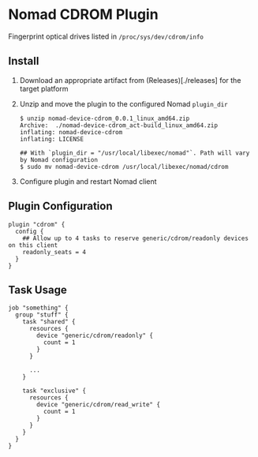 Nomad CDROM Plugin
==================

Fingerprint optical drives listed in `/proc/sys/dev/cdrom/info`

## Install

1. Download an appropriate artifact from (Releases)[./releases] for the target platform
2. Unzip and move the plugin to the configured Nomad `plugin_dir`

    ```
    $ unzip nomad-device-cdrom_0.0.1_linux_amd64.zip
    Archive:  ./nomad-device-cdrom_act-build_linux_amd64.zip
    inflating: nomad-device-cdrom
    inflating: LICENSE

    ## With `plugin_dir = "/usr/local/libexec/nomad"`. Path will vary by Nomad configuration
    $ sudo mv nomad-device-cdrom /usr/local/libexec/nomad/cdrom
    ```

3. Configure plugin and restart Nomad client

## Plugin Configuration

```hcl
plugin "cdrom" {
  config {
    ## Allow up to 4 tasks to reserve generic/cdrom/readonly devices on this client
    readonly_seats = 4
  }
}
```

## Task Usage

```hcl
job "something" {
  group "stuff" {
    task "shared" {
      resources {
        device "generic/cdrom/readonly" {
          count = 1
        }
      }

      ...
    }

    task "exclusive" {
      resources {
        device "generic/cdrom/read_write" {
          count = 1
        }
      }
    }
  }
}
```
